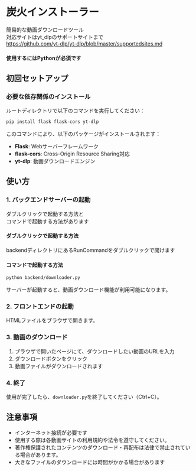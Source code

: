 # 炭火インストーラー

簡易的な動画ダウンロードツール<br>
対応サイトはyt_dlpのサポートサイトまで<br>
https://github.com/yt-dlp/yt-dlp/blob/master/supportedsites.md

#### 使用するにはPythonが必須です

## 初回セットアップ

### 必要な依存関係のインストール

ルートディレクトリで以下のコマンドを実行してください：

```bash
pip install flask flask-cors yt-dlp
```

このコマンドにより、以下のパッケージがインストールされます：
- **Flask**: Webサーバーフレームワーク
- **flask-cors**: Cross-Origin Resource Sharing対応
- **yt-dlp**: 動画ダウンロードエンジン

## 使い方

### 1. バックエンドサーバーの起動
ダブルクリックで起動する方法と <br>
コマンドで起動する方法があります

#### ダブルクリックで起動する方法
backendディレクトリにあるRunCommandをダブルクリックで開けます

#### コマンドで起動する方法

```bash
python backend/downloader.py
```

サーバーが起動すると、動画ダウンロード機能が利用可能になります。

### 2. フロントエンドの起動

HTMLファイルをブラウザで開きます。

### 3. 動画のダウンロード

1. ブラウザで開いたページにて、ダウンロードしたい動画のURLを入力
2. ダウンロードボタンをクリック
3. 動画ファイルがダウンロードされます

### 4. 終了

使用が完了したら、`downloader.py`を終了してください（Ctrl+C）。

## 注意事項

- インターネット接続が必要です
- 使用する際は各動画サイトの利用規約や法令を遵守してください。
- 著作権保護されたコンテンツのダウンロード・再配布は法律で禁止されている場合があります。
- 大きなファイルのダウンロードには時間がかかる場合があります
